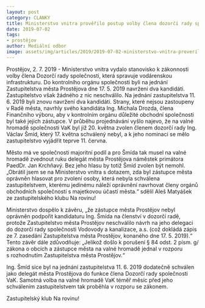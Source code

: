 ```yaml
---
layout: post
category: CLANKY
title: Ministerstvo vnitra prověřilo postup volby člena dozorčí rady společnosti Vodovody a kanalizace a.s.
date: 2019-07-02
tags: 
- prostějov
author: Mediální odbor
image: assets/img/articles/2019/2019-07-02-ministerstvo-vnitra-proverilo-postup-volby-clena-dozorci-rady-spolecnosti-vodovody-a-kanalizace-a-s.jpg  #751x422 pixelu
---
```


Prostějov, 2. 7. 2019 - Ministerstvo vnitra vydalo stanovisko k zákonnosti volby člena Dozorčí rady společnosti, která spravuje vodárenskou infrastrukturu. Do kontrolního orgánu společnosti byli na jednání Zastupitelstva města Prostějova dne 17. 5. 2019 navrženi dva kandidáti. Zastupitelstvo však žádného z nic neschválilo. Na jednání zastupitelstva 11. 6. 2019 byli znovu navržení dva kandidáti. Strany, které nejsou zastoupeny v Radě města, navrhly svého kandidáta Ing. Michala Drozda, člena Finančního výboru, aby v kontrolním orgánu důležité obchodní společnosti byl také jejich zástupce. V průběhu projednávání vyšlo najevo, že na valné hromadě společnosti VaK byl již 20. května zvolen členem dozorčí rady Ing. Václav Šmíd, který 17. května schválený nebyl, a k jeho nominaci se mělo zastupitelstvo vyjádřit teprve 11. června.

Město má ve společnosti majoritní podíl a pro Šmída tak musel na valné hromadě zvednout ruku delegát města Prostějova náměstek primátora PaedDr. Jan Krchňavý. Bez jeho hlasu by totiž Šmíd zvolen být nemohl. „Obrátil jsem se na Ministerstvo vnitra s dotazem, zda byl zástupce města oprávněn hlasovat pro zvolení osoby, která nebyla schválena zastupitelstvem, kterému jedinému náleží oprávnění navrhovat členy orgánů obchodních společností s majetkovou účastí města.“ sdělil Aleš Matyášek ze zastupitelského klubu Na rovinu!

Ministerstvo dospělo k závěru, „že zástupce města Prostějov nebyl oprávněn podpořit kandidaturu Ing. Šmída na členství v dozorčí radě, protože Zastupitelstvo města Prostějov neschválilo návrh na jeho delegaci do dozorčí rady společnosti Vodovody a kanalizace, a.s. (což dokládá zápis ze 7. zasedání Zastupitelstva města Prostějov, konaného dne 17. 5. 2019).“ Tento závěr dále zdůvodňuje: „Jelikož došlo k porušení § 84 odst. 2 písm. g/ zákona o obcích a zástupce města na valné hromadě jednal v rozporu s rozhodnutím Zastupitelstva města Prostějov.“

Ing. Šmíd sice byl na jednání zastupitelstva 11. 6. 2019 dodatečně schválen jako delegát města Prostějova do funkce člena Dozorčí rady společnosti VaK. Samotná volba na valné hromadě VaK téměř měsíc před jeho schválením zastupitelstvem tak proběhla v rozporu se zákonem. 

Zastupitelský klub Na rovinu!

